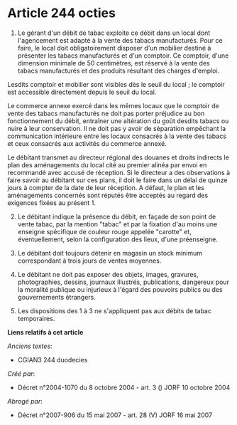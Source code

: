 # Article 244 octies

1. Le gérant d'un débit de tabac exploite ce débit dans un local dont l'agencement est adapté à la vente des tabacs
manufacturés. Pour ce faire, le local doit obligatoirement disposer d'un mobilier destiné à présenter les tabacs manufacturés
et d'un comptoir. Ce comptoir, d'une dimension minimale de 50 centimètres, est réservé à la vente des tabacs manufacturés et
des produits résultant des charges d'emploi.

Lesdits comptoir et mobilier sont visibles dès le seuil du local ; le comptoir est accessible directement depuis le seuil du
local.

Le commerce annexe exercé dans les mêmes locaux que le comptoir de vente des tabacs manufacturés ne doit pas porter préjudice
au bon fonctionnement du débit, entraîner une altération du goût desdits tabacs ou nuire à leur conservation. Il ne doit pas
y avoir de séparation empêchant la communication intérieure entre les locaux consacrés à la vente des tabacs et ceux
consacrés aux activités du commerce annexé.

Le débitant transmet au directeur régional des douanes et droits indirects le plan des aménagements du local cité au premier
alinéa par envoi en recommandé avec accusé de réception. Si le directeur a des observations à faire savoir au débitant sur
ces plans, il doit le faire dans un délai de quinze jours à compter de la date de leur réception. A défaut, le plan et les
aménagements concernés sont réputés être acceptés au regard des exigences fixées au présent 1.

2. Le débitant indique la présence du débit, en façade de son point de vente tabac, par la mention "tabac" et par la fixation
d'au moins une enseigne spécifique de couleur rouge appelée "carotte" et, éventuellement, selon la configuration des lieux,
d'une préenseigne.

3. Le débitant doit toujours détenir en magasin un stock minimum correspondant à trois jours de ventes moyennes.

4. Le débitant ne doit pas exposer des objets, images, gravures, photographies, dessins, journaux illustrés, publications,
dangereux pour la moralité publique ou injurieux à l'égard des pouvoirs publics ou des gouvernements étrangers.

5. Les dispositions des 1 à 3 ne s'appliquent pas aux débits de tabac temporaires.

**Liens relatifs à cet article**

_Anciens textes_:

  - CGIAN3 244 duodecies

_Créé par_:

  - Décret n°2004-1070 du 8 octobre 2004 - art. 3 () JORF 10 octobre 2004

_Abrogé par_:

  - Décret n°2007-906 du 15 mai 2007 - art. 28 (V) JORF 16 mai 2007
